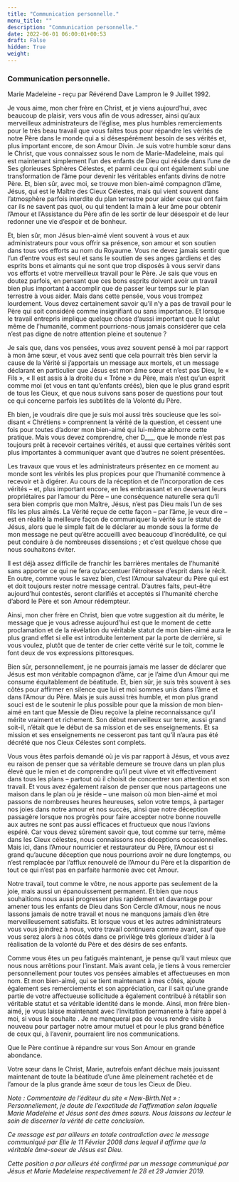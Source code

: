 ```yaml
---
title: "Communication personnelle."
menu_title: ""
description: "Communication personnelle."
date: 2022-06-01 06:00:01+00:53
draft: False
hidden: True
weight:
---
```

### Communication personnelle.

Marie Madeleine - reçu par Révérend Dave Lampron le 9 Juillet 1992.

Je vous aime, mon cher frère en Christ, et je viens aujourd’hui, avec beaucoup de plaisir, vers vous afin de vous adresser, ainsi qu’aux merveilleux administrateurs de l’église, mes plus humbles remerciements pour le très beau travail que vous faites tous pour répandre les vérités de notre Père dans le monde qui a si désespérément besoin de ses vérités et, plus important encore, de son Amour Divin. Je suis votre humble sœur dans le Christ, que vous connaissez sous le nom de Marie-Madeleine, mais qui est maintenant simplement l’un des enfants de Dieu qui réside dans l’une de Ses glorieuses Sphères Célestes, et parmi ceux qui ont également subi une transformation de l’âme pour devenir les véritables enfants divins de notre Père. Et, bien sûr, avec moi, se trouve mon bien-aimé compagnon d’âme, Jésus, qui est le Maître des Cieux Célestes, mais qui vient souvent dans l’atmosphère parfois interdite du plan terrestre pour aider ceux qui ont faim car ils ne savent pas quoi, ou qui tendent la main à leur âme pour obtenir l’Amour et l’Assistance du Père afin de les sortir de leur désespoir et de leur redonner une vie d’espoir et de bonheur.

Et, bien sûr, mon Jésus bien-aimé vient souvent à vous et aux administrateurs pour vous offrir sa présence, son amour et son soutien dans tous vos efforts au nom du Royaume. Vous ne devez jamais sentir que l’un d’entre vous est seul et sans le soutien de ses anges gardiens et des esprits bons et aimants qui ne sont que trop disposés à vous servir dans vos efforts et votre merveilleux travail pour le Père. Je sais que vous en doutez parfois, en pensant que ces bons esprits doivent avoir un travail bien plus important à accomplir que de passer leur temps sur le plan terrestre à vous aider. Mais dans cette pensée, vous vous trompez lourdement. Vous devez certainement savoir qu’il n’y a pas de travail pour le Père qui soit considéré comme insignifiant ou sans importance. Et lorsque le travail entrepris implique quelque chose d’aussi important que le salut même de l’humanité, comment pourrions-nous jamais considérer que cela n’est pas digne de notre attention pleine et soutenue ?

Je sais que, dans vos pensées, vous avez souvent pensé à moi par rapport à mon âme sœur, et vous avez senti que cela pourrait très bien servir la cause de la Vérité si j’apportais un message aux mortels, et un message déclarant en particulier que Jésus est mon âme sœur et n’est pas Dieu, le « Fils », « Il est assis à la droite du « Trône » du Père, mais n’est qu’un esprit comme moi (et vous en tant qu’enfants créés), bien que le plus grand esprit de tous les Cieux, et que nous suivons sans poser de questions pour tout ce qui concerne parfois les subtilités de la Volonté du Père.

Eh bien, je voudrais dire que je suis moi aussi très soucieuse que les soi-disant « Chrétiens » comprennent la vérité de la question, et cessent une fois pour toutes d’adorer mon bien-aimé qui lui-même abhorre cette pratique. Mais vous devez comprendre, cher D___, que le monde n’est pas toujours prêt à recevoir certaines vérités, et aussi que certaines vérités sont plus importantes à communiquer avant que d’autres ne soient présentées.

Les travaux que vous et les administrateurs présentez en ce moment au monde sont les vérités les plus propices pour que l’humanité commence à recevoir et à digérer. Au cours de la réception et de l’incorporation de ces vérités – et, plus important encore, en les embrassant et en devenant leurs propriétaires par l’amour du Père – une conséquence naturelle sera qu’il sera bien compris que mon Maître, Jésus, n’est pas Dieu mais l’un de ses fils les plus aimés. La Vérité reçue de cette façon – par l’âme, je veux dire – est en réalité la meilleure façon de communiquer la vérité sur le statut de Jésus, alors que le simple fait de le déclarer au monde sous la forme de mon message ne peut qu’être accueilli avec beaucoup d’incrédulité, ce qui peut conduire à de nombreuses dissensions ; et c’est quelque chose que nous souhaitons éviter.

Il est déjà assez difficile de franchir les barrières mentales de l’humanité sans apporter ce qui ne fera qu’accentuer l’étroitesse d’esprit dans le récit. En outre, comme vous le savez bien, c’est l’Amour salvateur du Père qui est et doit toujours rester notre message central. D’autres faits, peut-être aujourd’hui contestés, seront clarifiés et acceptés si l’humanité cherche d’abord le Père et son Amour rédempteur.

Ainsi, mon cher frère en Christ, bien que votre suggestion ait du mérite, le message que je vous adresse aujourd’hui est que le moment de cette proclamation et de la révélation du véritable statut de mon bien-aimé aura le plus grand effet si elle est introduite lentement par la porte de derrière, si vous voulez, plutôt que de tenter de crier cette vérité sur le toit, comme le font deux de vos expressions pittoresques.

Bien sûr, personnellement, je ne pourrais jamais me lasser de déclarer que Jésus est mon véritable compagnon d’âme, car je l’aime d’un Amour qui me consume équitablement de béatitude. Et, bien sûr, je suis très souvent à ses côtés pour affirmer en silence que lui et moi sommes unis dans l’âme et dans l’Amour du Père. Mais je suis aussi très humble, et mon plus grand souci est de le soutenir le plus possible pour que la mission de mon bien-aimé en tant que Messie de Dieu reçoive la pleine reconnaissance qu’il mérite vraiment et richement. Son début merveilleux sur terre, aussi grand soit-il, n’était que le début de sa mission et de ses enseignements. Et sa mission et ses enseignements ne cesseront pas tant qu’il n’aura pas été décrété que nos Cieux Célestes sont complets.

Vous vous êtes parfois demandé où je vis par rapport à Jésus, et vous avez eu raison de penser que sa véritable demeure se trouve dans un plan plus élevé que le mien et de comprendre qu’il peut vivre et vit effectivement dans tous les plans – partout où il choisit de concentrer son attention et son travail. Et vous avez également raison de penser que nous partageons une maison dans le plan où je réside – une maison où mon bien-aimé et moi passons de nombreuses heures heureuses, selon votre temps, à partager nos joies dans notre amour et nos succès, ainsi que notre déception passagère lorsque nos progrès pour faire accepter notre bonne nouvelle aux autres ne sont pas aussi efficaces et fructueux que nous l’avions espéré. Car vous devez sûrement savoir que, tout comme sur terre, même dans les Cieux célestes, nous connaissons nos déceptions occasionnelles. Mais ici, dans l’Amour nourricier et restaurateur du Père, l’Amour est si grand qu’aucune déception que nous pourrions avoir ne dure longtemps, ou n’est remplacée par l’afflux renouvelé de l’Amour du Père et la disparition de tout ce qui n’est pas en parfaite harmonie avec cet Amour.

Notre travail, tout comme le vôtre, ne nous apporte pas seulement de la joie, mais aussi un épanouissement permanent. Et bien que nous souhaitions nous aussi progresser plus rapidement et davantage pour amener tous les enfants de Dieu dans Son Cercle d’Amour, nous ne nous lassons jamais de notre travail et nous ne manquons jamais d’en être merveilleusement satisfaits. Et lorsque vous et les autres administrateurs vous vous joindrez à nous, votre travail continuera comme avant, sauf que vous serez alors à nos côtés dans ce privilège très glorieux d’aider à la réalisation de la volonté du Père et des désirs de ses enfants.

Comme vous êtes un peu fatigués maintenant, je pense qu’il vaut mieux que nous nous arrêtions pour l’instant. Mais avant cela, je tiens à vous remercier personnellement pour toutes vos pensées aimables et affectueuses en mon nom. Et mon bien-aimé, qui se tient maintenant à mes côtés, ajoute également ses remerciements et son appréciation, car il sait qu’une grande partie de votre affectueuse sollicitude a également contribué à rétablir son véritable statut et sa véritable identité dans le monde. Ainsi, mon frère bien-aimé, je vous laisse maintenant avec l’invitation permanente à faire appel à moi, si vous le souhaite . Je ne manquerai pas de vous rendre visite à nouveau pour partager notre amour mutuel et pour le plus grand bénéfice de ceux qui, à l’avenir, pourraient lire nos communications.

Que le Père continue à répandre sur vous Son Amour en grande abondance.

Votre sœur dans le Christ, Marie, autrefois enfant déchue mais jouissant maintenant de toute la béatitude d’une âme pleinement rachetée et de l’amour de la plus grande âme sœur de tous les Cieux de Dieu.

*Note : Commentaire de l’éditeur du site « New-Birth.Net » : Personnellement, je doute de l’exactitude de l’affirmation selon laquelle Marie Madeleine et Jésus sont des âmes sœurs. Nous laissons au lecteur le soin de discerner la vérité de cette conclusion.*

*Ce message est par ailleurs en totale contradiction avec le message communiqué par Elie le 11 Février 2008 dans lequel il affirme que la véritable âme-soeur de Jésus est Dieu.*

*Cette position a par ailleurs été confirmé par un message communiqué par Jésus et Marie Madeleine respectivement le 28 et 29 Janvier 2019.*
